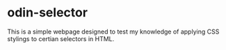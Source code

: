 # odin-selector

This is a simple webpage designed to test my knowledge
of applying CSS stylings to certian selectors in HTML.
